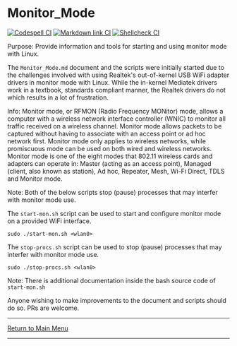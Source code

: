 # Monitor_Mode

[![Codespell CI](https://github.com/morrownr/Monitor_Mode/actions/workflows/codespell.yml/badge.svg?event=push)](https://github.com/morrownr/Monitor_Mode/actions/workflows/codespell.yml)
[![Markdown link CI](https://github.com/morrownr/Monitor_Mode/actions/workflows/markdown-link.yml/badge.svg?event=push)](https://github.com/morrownr/Monitor_Mode/actions/workflows/markdown-link.yml)
[![Shellcheck CI](https://github.com/morrownr/Monitor_Mode/actions/workflows/shellcheck.yml/badge.svg?event=push)](https://github.com/morrownr/Monitor_Mode/actions/workflows/shellcheck.yml)

Purpose: Provide information and tools for starting and using monitor mode with Linux.

The `Monitor_Mode.md` document and the scripts were initially started due to the challenges involved with using Realtek's out-of-kernel USB WiFi adapter drivers in monitor mode with Linux. While the in-kernel Mediatek drivers work in a textbook, standards compliant manner, the Realtek drivers do not which results in a lot of frustration.

Info: Monitor mode, or RFMON (Radio Frequency MONitor) mode, allows a computer with a wireless network interface controller (WNIC) to monitor all traffic received on a wireless channel. Monitor mode allows packets to be captured without having to associate with an access point or ad hoc network first. Monitor mode only applies to wireless networks, while promiscuous mode can be used on both wired and wireless networks. Monitor mode is one of the eight modes that 802.11 wireless cards and adapters can operate in: Master (acting as an access point), Managed (client, also known as station), Ad hoc, Repeater, Mesh, Wi-Fi Direct, TDLS and Monitor mode.

Note: Both of the below scripts stop (pause) processes that may interfer with monitor mode use.

The `start-mon.sh` script can be used to start and configure monitor mode on a provided WiFi interface.

```
sudo ./start-mon.sh <wlan0>
``` 

The `stop-procs.sh` script can be used to stop (pause) processes that may interfer with monitor mode use.

```
sudo ./stop-procs.sh <wlan0>
```

Note: There is additional documentation inside the bash source code of `start-mon.sh`

Anyone wishing to make improvements to the document and scripts should do so. PRs are welcome.

-----

[Return to Main Menu](https://github.com/morrownr/USB-WiFi)

-----
